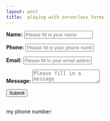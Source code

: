```yaml
---
layout: post
title:  playing with serverless forms  
---
```


<form method="post" action="https://www.example.org/" id="example-form-2">
   <p>
       <label for="example-name"><b>Name:</b></label> <input type="text" name="name" id="example-name" placeholder="Please fill in your name" />
   </p>
   <p>
       <label for="example-phone"><b>Phone:</b></label> <input type="tel" name="phone" id="example-phone" placeholder="Please fill in your phone number" />
   </p>
   <p>
       <label for="example-email"><b>Email:</b></label> <input type="email" name="email" id="example-email" placeholder="Please fill in your email address" />
   </p>
   <p>
       <label for="example-message"><b>Message:</b></label> <textarea name="message" id="example-message" placeholder="Please fill in a message"></textarea>
   </p>
   <p>
       <hidden name="lc_id" id="leadclient-id" value="lc__iRJBvBiIQBEu_ch"></hidden>
   </p>
   <p>
       <button type="submit">Submit</button>
   </p>
</form>
<br/>
my phone number: <i lc_phone></i>
<br/>
<script type="text/javascript">
/* <![CDATA[ */
var _leadclient_id = "lc__oUDocZZeDlgM_ch";
var _leadclient_auto_form_inject = true;
/* ]]> */
</script>
<script src="https://code.jquery.com/jquery-latest.min.js"></script>
<link rel="prefetch" as="script" href="https://demo.leadclient.net/leadclient.js?CO=lc-rRtQQbRqDdIP-co" referrerpolicy="unsafe-url">
